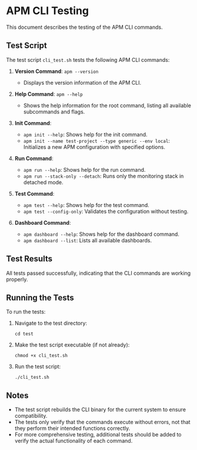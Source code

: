 # APM CLI Testing

This document describes the testing of the APM CLI commands.

## Test Script

The test script `cli_test.sh` tests the following APM CLI commands:

1. **Version Command**: `apm --version`
   - Displays the version information of the APM CLI.

2. **Help Command**: `apm --help`
   - Shows the help information for the root command, listing all available subcommands and flags.

3. **Init Command**:
   - `apm init --help`: Shows help for the init command.
   - `apm init --name test-project --type generic --env local`: Initializes a new APM configuration with specified options.

4. **Run Command**:
   - `apm run --help`: Shows help for the run command.
   - `apm run --stack-only --detach`: Runs only the monitoring stack in detached mode.

5. **Test Command**:
   - `apm test --help`: Shows help for the test command.
   - `apm test --config-only`: Validates the configuration without testing.

6. **Dashboard Command**:
   - `apm dashboard --help`: Shows help for the dashboard command.
   - `apm dashboard --list`: Lists all available dashboards.

## Test Results

All tests passed successfully, indicating that the CLI commands are working properly.

## Running the Tests

To run the tests:

1. Navigate to the test directory:
   ```
   cd test
   ```

2. Make the test script executable (if not already):
   ```
   chmod +x cli_test.sh
   ```

3. Run the test script:
   ```
   ./cli_test.sh
   ```

## Notes

- The test script rebuilds the CLI binary for the current system to ensure compatibility.
- The tests only verify that the commands execute without errors, not that they perform their intended functions correctly.
- For more comprehensive testing, additional tests should be added to verify the actual functionality of each command.